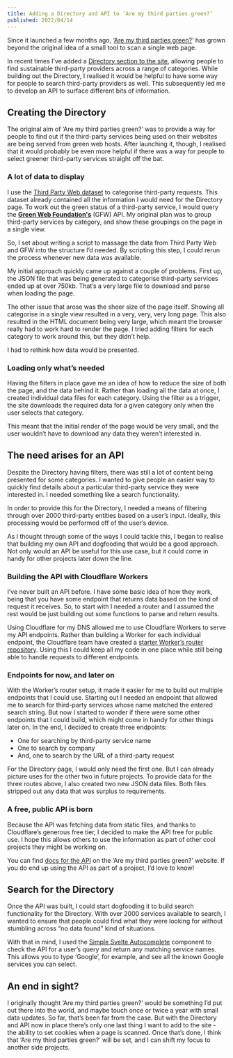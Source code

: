 ```yaml
---
title: Adding a Directory and API to ‘Are my third parties green?’
published: 2022/04/14
---
```


Since it launched a few months ago, ‘[Are my third parties green?](http://aremythirdpartiesgreen.com/)’ has grown beyond the original idea of a small tool to scan a single web page.

In recent times I’ve added a [Directory section to the site](https://aremythirdpartiesgreen.com/directory), allowing people to find sustainable third-party providers across a range of categories. While building out the Directory, I realised it would be helpful to have some way for people to search third-party providers as well. This subsequently led me to develop an API to surface different bits of information.

## Creating the Directory

The original aim of ‘Are my third parties green?’ was to provide a way for people to find out if the third-party services being used on their websites are being served from green web hosts. After launching it, though, I realised that it would probably be even more helpful if there was a way for people to select greener third-party services straight off the bat.

### A lot of data to display

I use the [Third Party Web dataset](https://github.com/patrickhulce/third-party-web/) to categorise third-party requests. This dataset already contained all the information I would need for the Directory page. To work out the green status of a third-party service, I would query the [**Green Web Foundation's**](https://www.thegreenwebfoundation.org/) (GFW) API. My original plan was to group third-party services by category, and show these groupings on the page in a single view.

So, I set about writing a script to massage the data from Third Party Web and GFW into the structure I’d needed. By scripting this step, I could rerun the process whenever new data was available.

My initial approach quickly came up against a couple of problems. First up, the JSON file that was being generated to categorise third-party services ended up at over 750kb. That’s a very large file to download and parse when loading the page.

The other issue that arose was the sheer size of the page itself. Showing all categorise in a single view resulted in a very, very, very long page. This also resulted in the HTML document being very large, which meant the browser really had to work hard to render the page. I tried adding filters for each category to work around this, but they didn’t help.

I had to rethink how data would be presented.

### Loading only what’s needed

Having the filters in place gave me an idea of how to reduce the size of both the page, and the data behind it. Rather than loading all the data at once, I created individual data files for each category. Using the filter as a trigger, the site downloads the required data for a given category only when the user selects that category.

This meant that the initial render of the page would be very small, and the user wouldn’t have to download any data they weren’t interested in.

## The need arises for an API

Despite the Directory having filters, there was still a lot of content being presented for some categories. I wanted to give people an easier way to quickly find details about a particular third-party service they were interested in. I needed something like a search functionality.

In order to provide this for the Directory, I needed a means of filtering through over 2000 third-party entities based on a user’s input. Ideally, this processing would be performed off of the user’s device.

As I thought through some of the ways I could tackle this, I began to realise that building my own API and dogfooding that would be a good approach. Not only would an API be useful for this use case, but it could come in handy for other projects later down the line.

### Building the API with Cloudflare Workers

I’ve never built an API before. I have some basic idea of how they work, being that you have some endpoint that returns data based on the kind of request it receives. So, to start with I needed a router and I assumed the rest would be just building out some functions to parse and return results.

Using Cloudflare for my DNS allowed me to use Cloudflare Workers to serve my API endpoints. Rather than building a Worker for each individual endpoint, the Cloudflare team have created a [starter Worker’s router repository](https://github.com/cloudflare/worker-template-router). Using this I could keep all my code in one place while still being able to handle requests to different endpoints.

### Endpoints for now, and later on

With the Worker’s router setup, it made it easier for me to build out multiple endpoints that I could use. Starting out I needed an endpoint that allowed me to search for third-party services whose name matched the entered search string. But now I started to wonder if there were some other endpoints that I could build, which might come in handy for other things later on. In the end, I decided to create three endpoints:

- One for searching by third-party service name
- One to search by company
- And, one to search by the URL of a third-party request

For the Directory page, I would only need the first one. But I can already picture uses for the other two in future projects. To provide data for the three routes above, I also created two new JSON data files. Both files stripped out any data that was surplus to requirements.

### A free, public API is born

Because the API was fetching data from static files, and thanks to Cloudflare’s generous free tier, I decided to make the API free for public use. I hope this allows others to use the information as part of other cool projects they might be working on.

You can find [docs for the API](https://aremythirdpartiesgreen.com/api-docs) on the ‘Are my third parties green?’ website. If you do end up using the API as part of a project, I’d love to know!

## Search for the Directory

Once the API was built, I could start dogfooding it to build search functionality for the Directory. With over 2000 services available to search, I wanted to ensure that people could find what they were looking for without stumbling across “no data found” kind of situations.

With that in mind, I used the [Simple Svelte Autocomplete](https://github.com/pstanoev/simple-svelte-autocomplete) component to check the API for a user’s query and return any matching service names. This allows you to type ‘Google’, for example, and see all the known Google services you can select.

## An end in sight?

I originally thought ‘Are my third parties green?’ would be something I’d put out there into the world, and maybe touch once or twice a year with small data updates. So far, that’s been far from the case. But with the Directory and API now in place there’s only one last thing I want to add to the site - the ability to set cookies when a page is scanned. Once that’s done, I think that ‘Are my third parties green?’ will be set, and I can shift my focus to another side projects.
